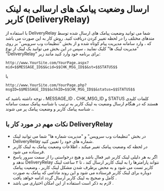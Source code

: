 # ارسال وضعیت پیامک های ارسالی به لینک کاربر (DeliveryRelay)
<style>
.markdown-body ul ul, .markdown-body ul ol, .markdown-body ol ol, .markdown-body ol ul {
    direction: rtl;
}
.markdown-body blockquote {
    border-left: 0;
    border-right: 0.25em solid var(--color-border-default);
}
</style>
با استفاده از DeliveryRelay شما می توانید وضعیت پیامک های ارسال شده توسط متدهای مختلف را در لحظه تغییر کردن دریافت کنید. روش کار به این صورت می باشد که ، وارد سامانه مدیریت پیام کوتاه شده و از بخش "تنظیمات وب سرویس" بر روی "مدیریت لینک ها" کلیک نمایید ، سپس در این بخش می توانید یک لینک از نوع "DeliveryRelay" برای برنامه خود وارد کنید مانند زیر:

```
http://www.YourSite.com/YourPage.aspx?mid=$$MESSAGE_ID$$&cid=$$CHK_MSG_ID$$&st=$$STATUS$$
```

یا

```
http://www.YourSite.com/YourPage.php?msgID=$$MESSAGE_ID$$&chkID=$$CHK_MSG_ID$$&status=$$STATUS$$
```

توجه داشته باشید که ، MESSAGE_ID ، CHK_MSG_ID و STATUS کلمات کلیدی هستند که در هنگام ارسال وضعیت به لینک کاربر به ترتیب با شناسه پیامک سمت سامانه ، شناسه پیامک کاربر و وضعیت پیامک پر می شوند.

## نکات مهم در مورد کار با DeliveryRelay

- در بخش "تنظیمات وب سرویس" و "مدیریت شماره ها" شما می توانید لینک DeliveryRelay شماره های خود را تعیین کنید.
- در لحظه که وضعیت پیامک تغییر میکند ، اطلاعات وضعیت پیامک به لینک کاربر فرستاده می شود.
- اگر به هر دلیلی لینک کاربر غیر فعال باشد و هیچ درخواستی را از سمت سرور پاسخ ندهد و DeliveryRelay نتواند پارامترها را به لینک کاربر ارسال کند ، تا ۲ ساعت لینک کاربر تست می شود و به محض برطرف شدن مشکل لینک کاربر ، وضعیت پیامک دوباره برای لینک کاربر فرستاده می شود و این روند مادامی که پیامک به صورت کامل و صحیح به لینک کاربر ارسال گردد ادامه خواهد یافت .
- لازم به ذکر است استفاده از این امکان اختیاری می باشد . 